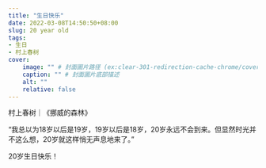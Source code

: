 ```yaml
---
title: "生日快乐"
date: 2022-03-08T14:50:50+08:00
slug: 20 year old
tags:
- 生日
- 村上春树
cover:
    image: "" # 封面圖片路径 (ex:clear-301-redirection-cache-chrome/cover.jpg)
    caption: "" # 封面圖片底部描述
    alt: ""
    relative: false
---
```

村上春树｜《挪威的森林》

“我总以为18岁以后是19岁，19岁以后是18岁，20岁永远不会到来。但显然时光并不这么想，20岁就这样悄无声息地来了。”

20岁生日快乐！
